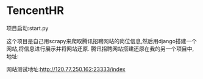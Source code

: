 # TencentHR

项目启动:start.py

这个项目是自己用scrapy来爬取腾讯招聘网站的岗位信息,然后用django搭建一个网站,将信息进行展示并将网站还原.
腾讯招聘网站搭建还原在我的另一个项目中,地址:

网站测试地址:http://120.77.250.162:23333/index
